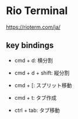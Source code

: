 # Rio Terminal

https://rioterm.com/ja/

## key bindings

- cmd + d: 横分割
- cmd + d + shift: 縦分割
- cmd + [: スプリット移動

- cmd + t: タブ作成
- ctrl + tab: タブ移動
